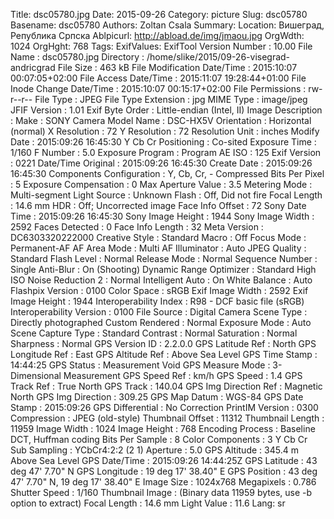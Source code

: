 Title: dsc05780.jpg
Date: 2015-09-26
Category: picture
Slug: dsc05780
Basename: dsc05780
Authors: Zoltan Csala
Summary:
Location: Вишеград, Република Српска
Ablpicurl: http://abload.de/img/jmaou.jpg
OrgWdth: 1024
OrgHght: 768
Tags:
ExifValues: ExifTool Version Number : 10.00
            File Name : dsc05780.jpg
            Directory : /home/slike/2015/09-26-visegrad-andricgrad
            File Size : 463 kB
            File Modification Date/Time : 2015:10:07 00:07:05+02:00
            File Access Date/Time : 2015:11:07 19:28:44+01:00
            File Inode Change Date/Time : 2015:10:07 00:15:17+02:00
            File Permissions : rw-r--r--
            File Type : JPEG
            File Type Extension : jpg
            MIME Type : image/jpeg
            JFIF Version : 1.01
            Exif Byte Order : Little-endian (Intel, II)
            Image Description :
            Make : SONY
            Camera Model Name : DSC-HX5V
            Orientation : Horizontal (normal)
            X Resolution : 72
            Y Resolution : 72
            Resolution Unit : inches
            Modify Date : 2015:09:26 16:45:30
            Y Cb Cr Positioning : Co-sited
            Exposure Time : 1/160
            F Number : 5.0
            Exposure Program : Program AE
            ISO : 125
            Exif Version : 0221
            Date/Time Original : 2015:09:26 16:45:30
            Create Date : 2015:09:26 16:45:30
            Components Configuration : Y, Cb, Cr, -
            Compressed Bits Per Pixel : 5
            Exposure Compensation : 0
            Max Aperture Value : 3.5
            Metering Mode : Multi-segment
            Light Source : Unknown
            Flash : Off, Did not fire
            Focal Length : 14.6 mm
            HDR : Off; Uncorrected image
            Face Info Offset : 72
            Sony Date Time : 2015:09:26 16:45:30
            Sony Image Height : 1944
            Sony Image Width : 2592
            Faces Detected : 0
            Face Info Length : 32
            Meta Version : DC6303320222000
            Creative Style : Standard
            Macro : Off
            Focus Mode : Permanent-AF
            AF Area Mode : Multi
            AF Illuminator : Auto
            JPEG Quality : Standard
            Flash Level : Normal
            Release Mode : Normal
            Sequence Number : Single
            Anti-Blur : On (Shooting)
            Dynamic Range Optimizer : Standard
            High ISO Noise Reduction 2 : Normal
            Intelligent Auto : On
            White Balance : Auto
            Flashpix Version : 0100
            Color Space : sRGB
            Exif Image Width : 2592
            Exif Image Height : 1944
            Interoperability Index : R98 - DCF basic file (sRGB)
            Interoperability Version : 0100
            File Source : Digital Camera
            Scene Type : Directly photographed
            Custom Rendered : Normal
            Exposure Mode : Auto
            Scene Capture Type : Standard
            Contrast : Normal
            Saturation : Normal
            Sharpness : Normal
            GPS Version ID : 2.2.0.0
            GPS Latitude Ref : North
            GPS Longitude Ref : East
            GPS Altitude Ref : Above Sea Level
            GPS Time Stamp : 14:44:25
            GPS Status : Measurement Void
            GPS Measure Mode : 3-Dimensional Measurement
            GPS Speed Ref : km/h
            GPS Speed : 1.4
            GPS Track Ref : True North
            GPS Track : 140.04
            GPS Img Direction Ref : Magnetic North
            GPS Img Direction : 309.25
            GPS Map Datum : WGS-84
            GPS Date Stamp : 2015:09:26
            GPS Differential : No Correction
            PrintIM Version : 0300
            Compression : JPEG (old-style)
            Thumbnail Offset : 11312
            Thumbnail Length : 11959
            Image Width : 1024
            Image Height : 768
            Encoding Process : Baseline DCT, Huffman coding
            Bits Per Sample : 8
            Color Components : 3
            Y Cb Cr Sub Sampling : YCbCr4:2:2 (2 1)
            Aperture : 5.0
            GPS Altitude : 345.4 m Above Sea Level
            GPS Date/Time : 2015:09:26 14:44:25Z
            GPS Latitude : 43 deg 47' 7.70" N
            GPS Longitude : 19 deg 17' 38.40" E
            GPS Position : 43 deg 47' 7.70" N, 19 deg 17' 38.40" E
            Image Size : 1024x768
            Megapixels : 0.786
            Shutter Speed : 1/160
            Thumbnail Image : (Binary data 11959 bytes, use -b option to extract)
            Focal Length : 14.6 mm
            Light Value : 11.6
Lang: sr

